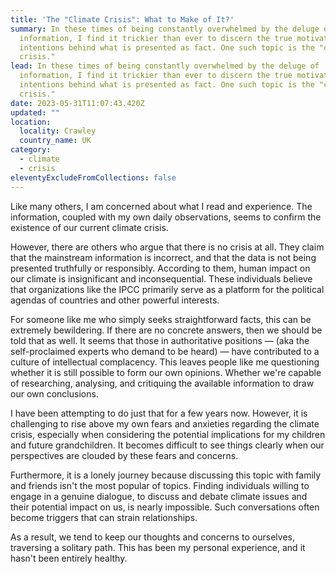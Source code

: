 ```yaml
---
title: 'The "Climate Crisis": What to Make of It?'
summary: In these times of being constantly overwhelmed by the deluge of
  information, I find it trickier than ever to discern the true motivations and
  intentions behind what is presented as fact. One such topic is the "climate
  crisis."
lead: In these times of being constantly overwhelmed by the deluge of
  information, I find it trickier than ever to discern the true motivations and
  intentions behind what is presented as fact. One such topic is the "climate
  crisis."
date: 2023-05-31T11:07:43.420Z
updated: ""
location:
  locality: Crawley
  country_name: UK
category:
  - climate
  - crisis
eleventyExcludeFromCollections: false
---
```

Like many others, I am concerned about what I read and experience. The information, coupled with my own daily observations, seems to confirm the existence of our current climate crisis.

However, there are others who argue that there is no crisis at all. They claim that the mainstream information is incorrect, and that the data is not being presented truthfully or responsibly. According to them, human impact on our climate is insignificant and inconsequential. These individuals believe that organizations like the IPCC primarily serve as a platform for the political agendas of countries and other powerful interests.

For someone like me who simply seeks straightforward facts, this can be extremely bewildering. If there are no concrete answers, then we should be told that as well. It seems that those in authoritative positions — (aka the self-proclaimed experts who demand to be heard) — have contributed to a culture of intellectual complacency. This leaves people like me questioning whether it is still possible to form our own opinions. Whether we're capable of researching, analysing, and critiquing the available information to draw our own conclusions.

I have been attempting to do just that for a few years now. However, it is challenging to rise above my own fears and anxieties regarding the climate crisis, especially when considering the potential implications for my children and future grandchildren. It becomes difficult to see things clearly when our perspectives are clouded by these fears and concerns.

Furthermore, it is a lonely journey because discussing this topic with family and friends isn't the most popular of topics. Finding individuals willing to engage in a genuine dialogue, to discuss and debate climate issues and their potential impact on us, is nearly impossible. Such conversations often become triggers that can strain relationships.

As a result, we tend to keep our thoughts and concerns to ourselves, traversing a solitary path. This has been my personal experience, and it hasn't been entirely healthy.